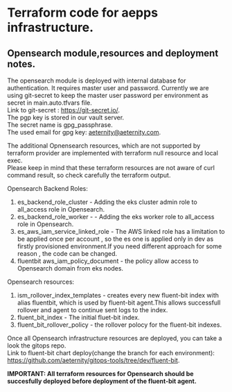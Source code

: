 # Terraform code for aepps infrastructure.

## Opensearch module,resources and deployment notes.

The opensearch module is deployed with internal database for authentication.
It requires master user and password. 
Currently we are using git-secret to keep the master user password per environment as secret in main.auto.tfvars file.  
Link to git-secret : https://git-secret.io/.  
The pgp key is stored in our vault server.  
The secret name is gpg_passphrase.  
The used email for gpg key: aeternity@aeternity.com.

The additional Opnensearch resources, which are not supported by terraform provider are implemented with terraform null resource and local exec.  
Please keep in mind that these terraform resources are not aware of curl command result, so check carefully the terraform output.

Opensearch Backend Roles: 

1. es_backend_role_cluster - Adding the eks cluster admin role to all_access role in Opensearch.
2. es_backend_role_worker - - Adding the eks worker role to all_access role in Opensearch.
3. es_aws_iam_service_linked_role - The AWS linked role has a limitation to be applied once per account , so the es one is applied only in dev as firstly provisioned environment.If you need different approach for some reason , the code can be changed.
4. fluentbit aws_iam_policy_document - the policy allow access to Opensearch domain from eks nodes.

Opensearch resources:

1. ism_rollover_index_templates - creates every new fluent-bit index with alias fluentbit, which is used by fluent-bit agent.This allows successfull rollover and agent to continue sent logs to the index.
2. fluent_bit_index - The initial fluet-bit index.
3. fluent_bit_rollover_policy - the rollover polocy for the fluent-bit indexes. 

Once all Opensearch infrastructure resources are deployed, you can take a look the gitops repo.  
Link to fluent-bit chart deploy(change the branch for each environment): https://github.com/aeternity/gitops-tools/tree/dev/fluent-bit.

**IMPORTANT: All terraform resources for Opensearch should be succesfully deployed before deployment of the fluent-bit agent.**
